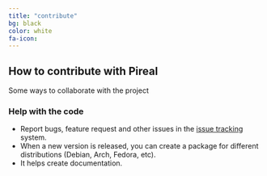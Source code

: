```yaml
---
title: "contribute"
bg: black
color: white
fa-icon:
---
```


## How to contribute with Pireal
Some ways to collaborate with the project

### Help with the code

* Report bugs, feature request and other issues in the [issue tracking](https://github.com/centaurialpha/pireal/issues) system.
* When a new version is released, you can create a package for different distributions (Debian, Arch, Fedora, etc).
* It helps create documentation.